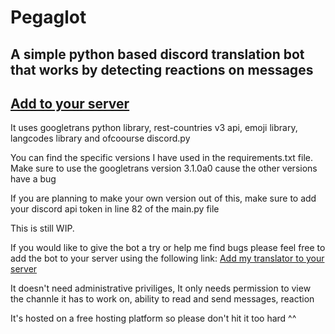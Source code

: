 # Pegaglot
## A simple python based discord translation bot that works by detecting reactions on messages
## [Add to your server](https://discord.com/api/oauth2/authorize?client_id=1012428802749648946&permissions=431242030144&scope=bot)

It uses googletrans python library, rest-countries v3 api, emoji library, langcodes library and ofcoourse discord.py

You can find the specific versions I have used in the requirements.txt file. Make sure to use the googletrans version 3.1.0a0 
cause the other versions have a bug

If you are planning to make your own version out of this, make sure to add your discord api token in line 82 of the main.py file

This is still WIP.

If you would like to give the bot a try or help me find bugs please feel free to add the bot to your server using the following link:
[Add my translator to your server](https://discord.com/api/oauth2/authorize?client_id=1012428802749648946&permissions=431242030144&scope=bot)

It doesn't need administrative priviliges, It only needs permission to view the channle it has to work on, ability to read and send messages, reaction

It's hosted on a free hosting platform so please don't hit it too hard ^^ 
